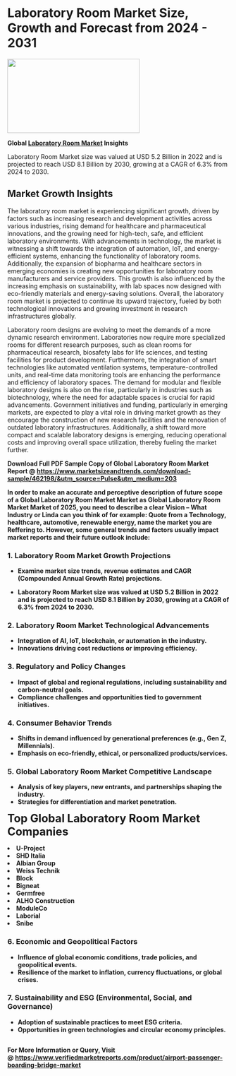 <H1>Laboratory Room Market Size, Growth and Forecast from 2024 - 2031</H1><img class="aligncenter size-medium wp-image-584254" src="https://thirdeyenews.in/wp-content/uploads/2024/09/Global-Market-Research-300x168.jpeg" alt="" width="300" height="168" /><p><strong>Global&nbsp;<a href="https://www.marketsizeandtrends.com/download-sample/462198/&amp;utm_source=Pulse&amp;utm_medium=203">Laboratory Room Market</a> Insights</strong></p><p>Laboratory Room Market size was valued at USD 5.2 Billion in 2022 and is projected to reach USD 8.1 Billion by 2030, growing at a CAGR of 6.3% from 2024 to 2030.</p><p><h2>Market Growth Insights</h2> <p>The laboratory room market is experiencing significant growth, driven by factors such as increasing research and development activities across various industries, rising demand for healthcare and pharmaceutical innovations, and the growing need for high-tech, safe, and efficient laboratory environments. With advancements in technology, the market is witnessing a shift towards the integration of automation, IoT, and energy-efficient systems, enhancing the functionality of laboratory rooms. Additionally, the expansion of biopharma and healthcare sectors in emerging economies is creating new opportunities for laboratory room manufacturers and service providers. This growth is also influenced by the increasing emphasis on sustainability, with lab spaces now designed with eco-friendly materials and energy-saving solutions. Overall, the laboratory room market is projected to continue its upward trajectory, fueled by both technological innovations and growing investment in research infrastructures globally.</p> <p><strong></strong></p> <p>Laboratory room designs are evolving to meet the demands of a more dynamic research environment. Laboratories now require more specialized rooms for different research purposes, such as clean rooms for pharmaceutical research, biosafety labs for life sciences, and testing facilities for product development. Furthermore, the integration of smart technologies like automated ventilation systems, temperature-controlled units, and real-time data monitoring tools are enhancing the performance and efficiency of laboratory spaces. The demand for modular and flexible laboratory designs is also on the rise, particularly in industries such as biotechnology, where the need for adaptable spaces is crucial for rapid advancements. Government initiatives and funding, particularly in emerging markets, are expected to play a vital role in driving market growth as they encourage the construction of new research facilities and the renovation of outdated laboratory infrastructures. Additionally, a shift toward more compact and scalable laboratory designs is emerging, reducing operational costs and improving overall space utilization, thereby fueling the market further.</p> <p><strong></p><p><span class=""><strong>Download Full PDF Sample Copy of Global Laboratory Room Market Report</strong> @ <a href="https://www.marketsizeandtrends.com/download-sample/462198/&amp;utm_source=Pulse&amp;utm_medium=203" target="_blank">https://www.marketsizeandtrends.com/download-sample/462198/&amp;utm_source=Pulse&amp;utm_medium=203</a></span></p><p>In order to make an accurate and perceptive description of future scope of a Global&nbsp;Laboratory Room Market Market as Global&nbsp;Laboratory Room Market Market of 2025, you need to describe a clear Vision &ndash; What Industry or Linda can you think of for example: Quote from a Technology, healthcare, automotive, renewable energy, name the market you are Reffering to. However, some general trends and factors usually impact market reports and their future outlook include:</p><h3>1.&nbsp;<strong>Laboratory Room Market Growth Projections</strong></h3><ul><li>Examine market size trends, revenue estimates and CAGR (Compounded Annual Growth Rate) projections.</li><li><p>Laboratory Room Market size was valued at USD 5.2 Billion in 2022 and is projected to reach USD 8.1 Billion by 2030, growing at a CAGR of 6.3% from 2024 to 2030.</p></li></ul><h3>2.&nbsp;<strong>Laboratory Room Market Technological Advancements</strong></h3><ul><li>Integration of AI, IoT, blockchain, or automation in the industry.</li><li>Innovations driving cost reductions or improving efficiency.</li></ul><h3>3.&nbsp;<strong>Regulatory and Policy Changes</strong></h3><ul><li>Impact of global and regional regulations, including sustainability and carbon-neutral goals.</li><li>Compliance challenges and opportunities tied to government initiatives.</li></ul><h3>4.&nbsp;<strong>Consumer Behavior Trends</strong></h3><ul><li>Shifts in demand influenced by generational preferences (e.g., Gen Z, Millennials).</li><li>Emphasis on eco-friendly, ethical, or personalized products/services.</li></ul><h3>5.&nbsp;<strong>Global Laboratory Room Market Competitive Landscape</strong></h3><ul><li>Analysis of key players, new entrants, and partnerships shaping the industry.</li><li>Strategies for differentiation and market penetration.</li></ul><p data-pm-slice="1 1 []"><span style="color: inherit; font-family: inherit; font-size: 25px;">Top Global Laboratory Room Market Companies</span></p><div class="" data-test-id=""><p><li>U-Project</li><li> SHD Italia</li><li> Albian Group</li><li> Weiss Technik</li><li> Block</li><li> Bigneat</li><li> Germfree</li><li> ALHO Construction</li><li> ModuleCo</li><li> Laborial</li><li> Snibe</li></p></div><h3>6.&nbsp;<strong>Economic and Geopolitical Factors</strong></h3><ul><li>Influence of global economic conditions, trade policies, and geopolitical events.</li><li>Resilience of the market to inflation, currency fluctuations, or global crises.</li></ul><h3>7.&nbsp;<strong>Sustainability and ESG (Environmental, Social, and Governance)</strong></h3><ul><li>Adoption of sustainable practices to meet ESG criteria.</li><li>Opportunities in green technologies and circular economy principles.</li></ul><h2><strong style="font-size: 14px;">For More Information or Query, Visit @&nbsp;</strong><a style="background-color: #ffffff; font-size: 14px;" href="https://www.marketsizeandtrends.com/report/laboratory-room-market/" target="_blank">https://www.verifiedmarketreports.com/product/airport-passenger-boarding-bridge-market</a></h2>
